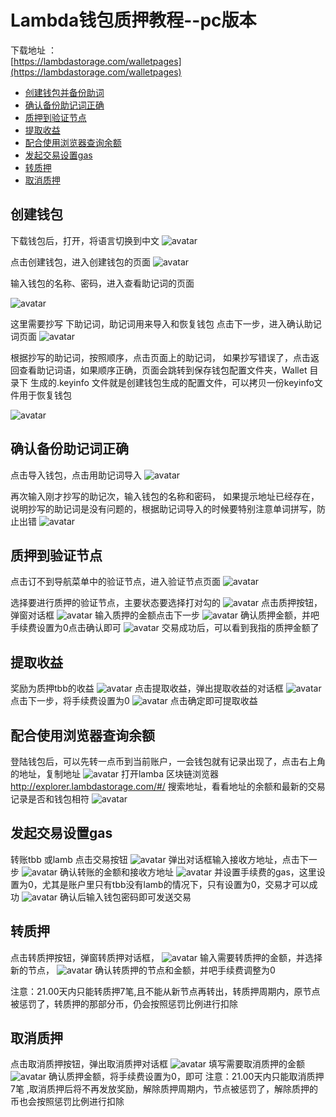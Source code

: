 # Lambda钱包质押教程--pc版本
 


下载地址 ：  
[https://lambdastorage.com/walletpages](https://lambdastorage.com/walletpages)  


* [创建钱包并备份助词](#创建钱包)
* [确认备份助记词正确](#确认备份助记词正确)
* [质押到验证节点](#质押到验证节点)
* [提取收益](#提取收益)
* [配合使用浏览器查询余额](#配合使用浏览器查询余额)
* [发起交易设置gas](#发起交易设置gas)
* [转质押](#转质押)
* [取消质押](#取消质押)
## 创建钱包
下载钱包后，打开，将语言切换到中文
![avatar](img/home.png)

点击创建钱包，进入创建钱包的页面
![avatar](img/login.png)

输入钱包的名称、密码，进入查看助记词的页面

![avatar](img/word1.png)

这里需要抄写 下助记词，助记词用来导入和恢复钱包
点击下一步，进入确认助记词页面
![avatar](img/word2.png)

根据抄写的助记词，按照顺序，点击页面上的助记词，
如果抄写错误了，点击返回查看助记词语，如果顺序正确，页面会跳转到保存钱包配置文件夹，Wallet 目录下 生成的.keyinfo 文件就是创建钱包生成的配置文件，可以拷贝一份keyinfo文件用于恢复钱包

![avatar](img/key.png)

## 确认备份助记词正确

点击导入钱包，点击用助记词导入
![avatar](img/import.png)

再次输入刚才抄写的助记次，输入钱包的名称和密码，
如果提示地址已经存在，说明抄写的助记词是没有问题的，根据助记词导入的时候要特别注意单词拼写，防止出错
![avatar](img/exists.png)



## 质押到验证节点

点击订不到导航菜单中的验证节点，进入验证节点页面
![avatar](img/va.png)

选择要进行质押的验证节点，主要状态要选择打对勾的
![avatar](img/va2.png)
点击质押按钮，弹窗对话框
![avatar](img/va3.png)
输入质押的金额点击下一步
![avatar](img/va4.png)
确认质押金额，并吧手续费设置为0点击确认即可
![avatar](img/va5.png)
交易成功后，可以看到我指的质押金额了

## 提取收益
奖励为质押tbb的收益
![avatar](img/r1.png)
点击提取收益，弹出提取收益的对话框
![avatar](img/r2.png)
点击下一步，将手续费设置为0
![avatar](img/r3.png)
点击确定即可提取收益


## 配合使用浏览器查询余额
登陆钱包后，可以先转一点币到当前账户，一会钱包就有记录出现了，点击右上角的地址，复制地址
![avatar](img/account.png)
打开lamba 区块链浏览器 http://explorer.lambdastorage.com/#/
搜索地址，看看地址的余额和最新的交易记录是否和钱包相符
![avatar](img/ex.png)

## 发起交易设置gas
转账tbb 或lamb 点击交易按钮
![avatar](img/conlist.png)
弹出对话框输入接收方地址，点击下一步
![avatar](img/tbbtx1.png)
确认转账的金额和接收方地址
![avatar](img/tbbtx2.png)
并设置手续费的gas，这里设置为0，尤其是账户里只有tbb没有lamb的情况下，只有设置为0，交易才可以成功
![avatar](img/tbbtx3.png)
确认后输入钱包密码即可发送交易

## 转质押
点击转质押按钮，弹窗转质押对话框，
![avatar](img/rz1.png)
输入需要转质押的金额，并选择新的节点，
![avatar](img/rz2.png)
确认转质押的节点和金额，并吧手续费调整为0

注意：21.00天内只能转质押7笔,且不能从新节点再转出，转质押周期内，原节点被惩罚了，转质押的那部分币，仍会按照惩罚比例进行扣除

## 取消质押
点击取消质押按钮，弹出取消质押对话框
![avatar](img/rq1.png)
填写需要取消质押的金额
![avatar](img/rq2.png)
确认质押金额，将手续费设置为0，即可
注意：21.00天内只能取消质押7笔 ,取消质押后将不再发放奖励，解除质押周期内，节点被惩罚了，解除质押的币也会按照惩罚比例进行扣除